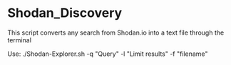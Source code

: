 # Shodan_Discovery
This script converts any search from Shodan.io into a text file through the terminal

Use: ./Shodan-Explorer.sh -q "Query" -l "Limit results" -f "filename"
